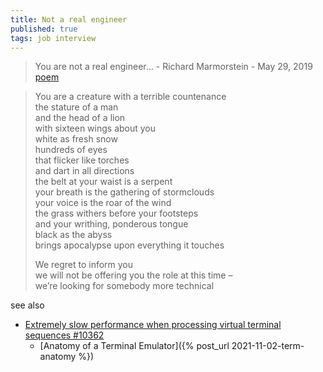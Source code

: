```yaml
---
title: Not a real engineer
published: true
tags: job interview
---
```

> You are not a real engineer... - Richard Marmorstein - May 29, 2019 [poem](https://twitchard.github.io/posts/2019-05-29-not-a-real-engineer.html)

>You are a creature with a terrible countenance  
the stature of a man  
and the head of a lion  
with sixteen wings about you  
white as fresh snow  
hundreds of eyes  
that flicker like torches  
and dart in all directions  
the belt at your waist is a serpent  
your breath is the gathering of stormclouds  
your voice is the roar of the wind  
the grass withers before your footsteps  
and your writhing, ponderous tongue  
black as the abyss  
brings apocalypse upon everything it touches  
>
> We regret to inform you  
we will not be offering you the role at this time –  
we’re looking for somebody more technical  


see also
- [Extremely slow performance when processing virtual terminal sequences #10362](https://github.com/microsoft/terminal/issues/10362#issuecomment-862822530)
	- [Anatomy of a Terminal Emulator]({% post_url 2021-11-02-term-anatomy %})
